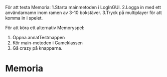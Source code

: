 För att testa Memoria:
1.Starta mainmetoden i LogInGUI.
2.Logga in med ett användarnamn inom ramen av 3-10 bokstäver.
3.Tryck på multiplayer för att komma in i spelet.

För att köra ett alternativ Memoryspel:
1. Öppna annatTestmappen
2. Kör main-metoden i Gameklassen
3. Gå crazy på knapparna.




# Memoria